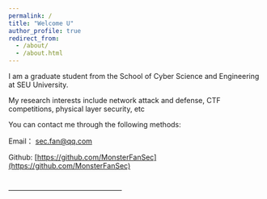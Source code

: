 ```yaml
---
permalink: /
title: "Welcome U"
author_profile: true
redirect_from: 
  - /about/
  - /about.html
---
```

I am a graduate student from the School of Cyber Science and Engineering at SEU University.  

My research interests include network attack and defense, CTF competitions, physical layer security, etc

You can contact me through the following methods: 

Email： [sec.fan@qq.com](mailto:sec.fan@qq.com) 

Github: [https://github.com/MonsterFanSec](https://github.com/MonsterFanSec)

<br />
————————————————
